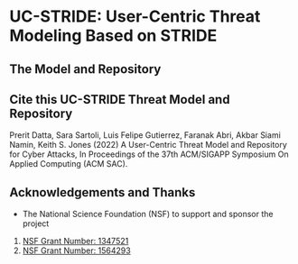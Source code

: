 # UC-STRIDE: User-Centric Threat Modeling Based on STRIDE  
## The Model and Repository

## Cite this UC-STRIDE Threat Model and Repository 

Prerit Datta, Sara Sartoli, Luis Felipe Gutierrez, Faranak Abri, Akbar Siami Namin, Keith S. Jones (2022) A User-Centric Threat Model and Repository for Cyber Attacks, In Proceedings of the 37th ACM/SIGAPP Symposium On Applied Computing (ACM SAC).

## Acknowledgements and Thanks

* The National Science Foundation (NSF) to support and sponsor the project 
1. [NSF Grant Number: 1347521](https://www.nsf.gov/awardsearch/showAward?AWD_ID=1347521)
2. [NSF Grant Number: 1564293](https://www.nsf.gov/awardsearch/showAward?AWD_ID=1564293)
